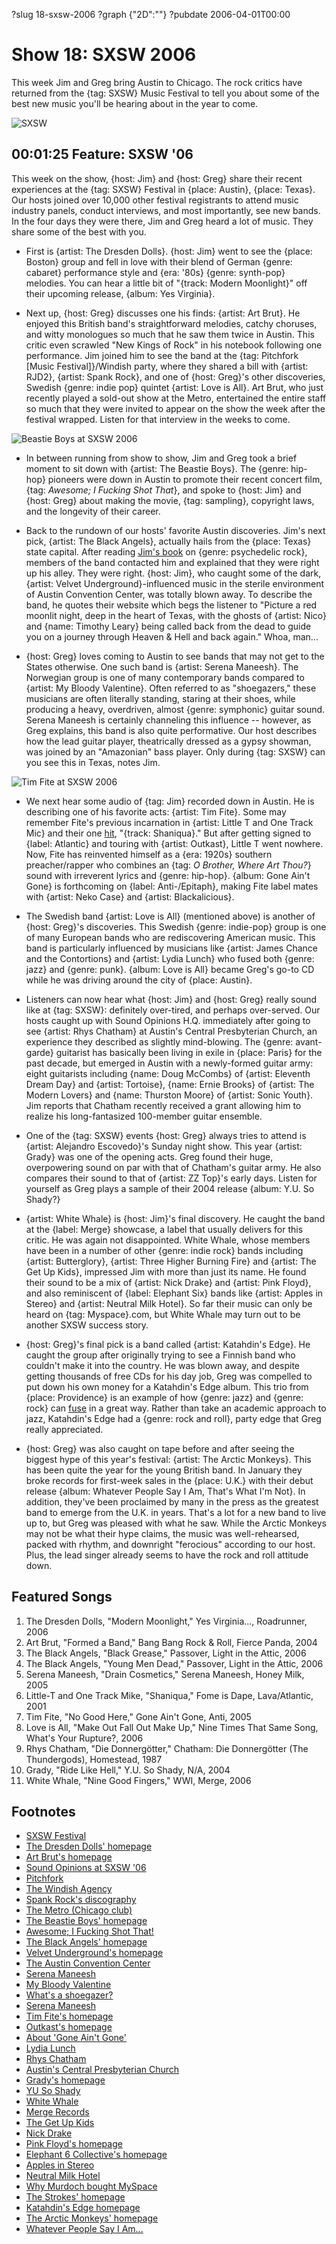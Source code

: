 ?slug 18-sxsw-2006
?graph {"2D":""}
?pubdate 2006-04-01T00:00

# Show 18: SXSW 2006
This week Jim and Greg bring Austin to Chicago. The rock critics have returned from the {tag: SXSW} Music Festival to tell you about some of the best new music you'll be hearing about in the year to come.

![SXSW](http://static.soundopinions.org/images/2006/sxsw06.jpg)

## 00:01:25 Feature: SXSW '06
This week on the show, {host: Jim} and {host: Greg} share their recent experiences at the {tag: SXSW} Festival in {place: Austin}, {place: Texas}. Our hosts joined over 10,000 other festival registrants to attend music industry panels, conduct interviews, and most importantly, see new bands. In the four days they were there, Jim and Greg heard a lot of music. They share some of the best with you. 

- First is {artist: The Dresden Dolls}. {host: Jim} went to see the {place: Boston} group and fell in love with their blend of German {genre: cabaret} performance style and {era: '80s} {genre: synth-pop} melodies. You can hear a little bit of "{track: Modern Moonlight}" off their upcoming release, {album: Yes Virginia}.

- Next up, {host: Greg} discusses one his finds: {artist: Art Brut}. He enjoyed this British band's straightforward melodies, catchy choruses, and witty monologues so much that he saw them twice in Austin. This critic even scrawled "New Kings of Rock" in his notebook following one performance. Jim joined him to see the band at the {tag: Pitchfork [Music Festival]}/Windish party, where they shared a bill with {artist: RJD2}, {artist: Spank Rock}, and one of {host: Greg}'s other discoveries, Swedish {genre: indie pop} quintet {artist: Love is All}. Art Brut, who just recently played a sold-out show at the Metro, entertained the entire staff so much that they were invited to appear on the show the week after the festival wrapped. Listen for that interview in the weeks to come.

![Beastie Boys at SXSW 2006](//static.soundopinions.org/images/2006/beastiesxsw.jpg)

- In between running from show to show, Jim and Greg took a brief moment to sit down with {artist: The Beastie Boys}. The {genre: hip-hop} pioneers were down in Austin to promote their recent concert film, {tag: *Awesome; I Fucking Shot That*}, and spoke to {host: Jim} and {host: Greg} about making the movie, {tag: sampling}, copyright laws, and the longevity of their career.

- Back to the rundown of our hosts' favorite Austin discoveries. Jim's next pick, {artist: The Black Angels}, actually hails from the {place: Texas} state capital. After reading [Jim's book](http://www.jimdero.com/TurnOn/TurnOnOpen.htm) on {genre: psychedelic rock}, members of the band contacted him and explained that they were right up his alley. They were right. {host: Jim}, who caught some of the dark, {artist: Velvet Underground}-influenced music in the sterile environment of Austin Convention Center, was totally blown away. To describe the band, he quotes their website which begs the listener to "Picture a red moonlit night, deep in the heart of Texas, with the ghosts of {artist: Nico} and {name: Timothy Leary} being called back from the dead to guide you on a journey through Heaven & Hell and back again." Whoa, man...

- {host: Greg} loves coming to Austin to see bands that may not get to the States otherwise. One such band is {artist: Serena Maneesh}. The Norwegian group is one of many contemporary bands compared to {artist: My Bloody Valentine}. Often referred to as "shoegazers," these musicians are often literally standing, staring at their shoes, while producing a heavy, overdriven, almost {genre: symphonic} guitar sound. Serena Maneesh is certainly channeling this influence -- however, as Greg explains, this band is also quite performative. Our host describes how the lead guitar player, theatrically dressed as a gypsy showman, was joined by an "Amazonian" bass player. Only during {tag: SXSW} can you see this in Texas, notes Jim.

![Tim Fite at SXSW 2006](//static.soundopinions.org/images/2006/fitesxsw.JPG)

- We next hear some audio of {tag: Jim} recorded down in Austin. He is describing one of his favorite acts: {artist: Tim Fite}. Some may remember Fite's previous incarnation in {artist: Little T and One Track Mic} and their one [hit](https://www.youtube.com/watch?v=gtcb4E0Ado0&feature=kp), "{track: Shaniqua}." But after getting signed to {label: Atlantic} and touring with {artist: Outkast}, Little T went nowhere. Now, Fite has reinvented himself as a {era: 1920s} southern preacher/rapper who combines an {tag: *O Brother, Where Art Thou?*} sound with irreverent lyrics and {genre: hip-hop}. {album: Gone Ain't Gone} is forthcoming on {label: Anti-/Epitaph}, making Fite label mates with {artist: Neko Case} and {artist: Blackalicious}.

- The Swedish band {artist: Love is All} (mentioned above) is another of {host: Greg}'s discoveries. This Swedish {genre: indie-pop} group is one of many European bands who are rediscovering American music. This band is particularly influenced by musicians like {artist: James Chance and the Contortions} and {artist: Lydia Lunch} who fused both {genre: jazz} and {genre: punk}. {album: Love is All} became Greg's go-to CD while he was driving around the city of {place: Austin}. 

- Listeners can now hear what {host: Jim} and {host: Greg} really sound like at {tag: SXSW}: definitely over-tired, and perhaps over-served. Our hosts caught up with Sound Opinions H.Q. immediately after going to see {artist: Rhys Chatham} at Austin's Central Presbyterian Church, an experience they described as slightly mind-blowing. The {genre: avant-garde} guitarist has basically been living in exile in {place: Paris} for the past decade, but emerged in Austin with a newly-formed guitar army: eight guitarists including {name: Doug McCombs} of {artist: Eleventh Dream Day} and {artist: Tortoise}, {name: Ernie Brooks} of {artist: The Modern Lovers} and {name: Thurston Moore} of {artist: Sonic Youth}. Jim reports that Chatham recently received a grant allowing him to realize his long-fantasized 100-member guitar ensemble.

- One of the {tag: SXSW} events {host: Greg} always tries to attend is {artist: Alejandro Escovedo}'s Sunday night show. This year {artist: Grady} was one of the opening acts. Greg found their huge, overpowering sound on par with that of Chatham's guitar army. He also compares their sound to that of {artist: ZZ Top}'s early days. Listen for yourself as Greg plays a sample of their 2004 release {album: Y.U. So Shady?}

- {artist: White Whale} is {host: Jim}'s final discovery. He caught the band at the {label: Merge} showcase, a label that usually delivers for this critic. He was again not disappointed. White Whale, whose members have been in a number of other {genre: indie rock} bands including {artist: Butterglory}, {artist: Three Higher Burning Fire} and {artist: The Get Up Kids}, impressed Jim with more than just its name. He found their sound to be a mix of {artist: Nick Drake} and {artist: Pink Floyd}, and also reminiscent of {label: Elephant Six} bands like {artist: Apples in Stereo} and {artist: Neutral Milk Hotel}. So far their music can only be heard on {tag: Myspace}.com, but White Whale may turn out to be another SXSW success story.

- {host: Greg}'s final pick is a band called {artist: Katahdin's Edge}. He caught the group after originally trying to see a Finnish band who couldn't make it into the country. He was blown away, and despite getting thousands of free CDs for his day job, Greg was compelled to put down his own money for a Katahdin's Edge album. This trio from {place: Providence} is an example of how {genre: jazz} and {genre: rock} can [fuse](http://www.mmw.net/) in a great way. Rather than take an academic approach to jazz, Katahdin's Edge had a {genre: rock and roll}, party edge that Greg really appreciated.

- {host: Greg} was also caught on tape before and after seeing the biggest hype of this year's festival: {artist: The Arctic Monkeys}. This has been quite the year for the young British band. In January they broke records for first-week sales in the {place: U.K.} with their debut release {album: Whatever People Say I Am, That's What I'm Not}. In addition, they've been proclaimed by many in the press as the greatest band to emerge from the U.K. in years. That's a lot for a new band to live up to, but Greg was pleased with what he saw. While the Arctic Monkeys may not be what their hype claims, the music was well-rehearsed, packed with rhythm, and downright "ferocious" according to our host. Plus, the lead singer already seems to have the rock and roll attitude down.

## Featured Songs
1. The Dresden Dolls, "Modern Moonlight," Yes Virginia..., Roadrunner, 2006
2. Art Brut, "Formed a Band," Bang Bang Rock & Roll, Fierce Panda, 2004
3. The Black Angels, "Black Grease," Passover, Light in the Attic, 2006
4. The Black Angels, "Young Men Dead," Passover, Light in the Attic, 2006
5. Serena Maneesh, "Drain Cosmetics," Serena Maneesh, Honey Milk, 2005
6. Little-T and One Track Mike, "Shaniqua," Fome is Dape, Lava/Atlantic, 2001
7. Tim Fite, "No Good Here," Gone Ain't Gone, Anti, 2005
8. Love is All, "Make Out Fall Out Make Up," Nine Times That Same Song, What's Your Rupture?, 2006
9. Rhys Chatham, "Die Donnergötter," Chatham: Die Donnergötter (The Thundergods), Homestead, 1987
10. Grady, "Ride Like Hell," Y.U. So Shady, N/A, 2004
11. White Whale, "Nine Good Fingers," WWI, Merge, 2006

## Footnotes
- [SXSW Festival](http://www.sxsw.com/)
- [The Dresden Dolls' homepage](http://www.dresdendolls.com/)
- [Art Brut's homepage](http://www.artbrut.org.uk/)
- [Sound Opinions at SXSW '06](http://cpratsxsw.blogspot.com/)
- [Pitchfork](http://www.pitchforkmedia.com/)
- [The Windish Agency](http://www.windishagency.com/)
- [Spank Rock's discography](http://boomkat.com/search?fields=artist&q=SPANK+ROCK)
- [The Metro (Chicago club)](http://www.metrochicago.com/shows/)
- [The Beastie Boys' homepage](http://www.beastieboys.com/)
- [Awesome; I Fucking Shot That!](http://www.metacritic.com/film/titles/awesome?q=awesome)
- [The Black Angels' homepage](http://www.theblackangels.com/)
- [Velvet Underground's homepage](http://www.velvetunderground.com/)
- [The Austin Convention Center](http://www.austinconventioncenter.com/)
- [Serena Maneesh](http://www.allmusic.com/cg/amg.dll?p=amg&token=ADFEAEE47C19DC4FA87520D69D3D4DC7FA7FFB07D063FD831F29461BDFBA3C54DD5F26B904A595CEAEF872AB7BAFFF28E85B0DD9CFE95CFDDA765D40&sql=11:78j20r8aq489)
- [My Bloody Valentine](http://www.allmusic.com/cg/amg.dll?opt1=1&P=amg&sql=my+bloody+valentine)
- [What's a shoegazer?](http://en.wikipedia.org/wiki/Shoegazer)
- [Serena Maneesh](http://www.serena-maneesh.com/)
- [Tim Fite's homepage](http://www.timfite.com/)
- [Outkast's homepage](http://www.outkast.com/)
- [About 'Gone Ain't Gone'](http://www.epitaph.com/artists/artist/202)
- [Lydia Lunch](http://www.allmusic.com/cg/amg.dll?p=amg&sql=11:kxkqikc6bb39)
- [Rhys Chatham](http://www.allmusic.com/cg/amg.dll?p=amg&token=ADFEAEE47C19DC4FA87520D69D3D4DC7FA7FFB07D063FD831F29461BDFBA3C54DD5F26B904A595CEAEF872AB7BAFFF28E85B0DD9CFEA5CF8D8765D40&sql=11:rxkxikv6bbc9)
- [Austin's Central Presbyterian Church](http://www.cpcaustin.org/)
- [Grady's homepage](http://shadygrady.net/news.htm/)
- [YU So Shady](http://www.allmusic.com/cg/amg.dll?p=amg&token=ADFEAEE47C19DC4FA87520D69D3D4DC7FA7FFB07D063FD831F29461BDFBA3C54DD5F26B904A595C9AEFE6AB679AFF962A55B05D6CFE456F5CC1740&sql=10:g5j20rjaq48v)
- [White Whale](http://www.myspace.com/whitewhalemusic)
- [Merge Records](http://www.mergerecords.com/)
- [The Get Up Kids](http://www.thegetupkids.com/)
- [Nick Drake](http://www.allmusic.com/cg/amg.dll?P=amg&sql=nick+drake&x=0&y=0&opt1=1&sourceid=mozilla-search)
- [Pink Floyd's homepage](http://www.pinkfloyd.com/)
- [Elephant 6 Collective's homepage](http://www.elephant6.com/)
- [Apples in Stereo](http://www.allmusic.com/cg/amg.dll?P=amg&sql=apples+in+stereo&x=0&y=0&opt1=1&sourceid=mozilla-search)
- [Neutral Milk Hotel](http://www.allmusic.com/cg/amg.dll?P=amg&sql=neutral+milk+hotel&x=0&y=0&opt1=1&sourceid=mozilla-search)
- [Why Murdoch bought MySpace](http://blogs.guardian.co.uk/technology/archives/2006/04/04/can_murdoch_make_money_from_myspace.html)
- [The Strokes' homepage](http://www.thestrokes.com/)
- [Katahdin's Edge homepage](http://www.katahdinsedge.com/)
- [The Arctic Monkeys' homepage](http://www.arcticmonkeys.com/)
- [Whatever People Say I Am...](http://www.metacritic.com/music/artists/arcticmonkeys/whateverpeoplesayiamthatswhatimnot)
